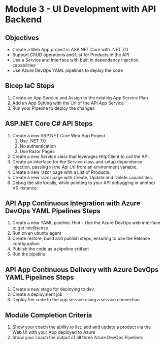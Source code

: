 # Module 3 - UI Development with API Backend

## Objectives
- Create a Web App project in ASP.NET Core with .NET 7.0
- Support CRUD operations and List for Products in the API
- Use a Service and Interface with built in dependency injection capabilities
- Use Azure DevOps YAML pipelines to deploy the code

## Bicep IaC Steps
1. Create an App Service and Assign to the existing App Service Plan
1. Add an App Setting with the Uri of the API App Service
1. Run your Pipeline to deploy the changes

## ASP.NET Core C# API Steps
1. Create a new ASP.NET Core Web App Project
    1. Use .NET 7.0
    1. No authentication
    1. Use Razor Pages
1. Create a new Service class that leverages HttpClient to call the API.
1. Create an interface for the Service class and setup dependency injection, passing in the Api Uri from an environment variable.
1. Create a new razor page with a List of Products.
1. Create a new razor page with Create, Update and Delete capabilities.
1. Debug the site locally, while pointing to your API debugging in another VS instance.

## API App Continuous Integration with Azure DevOps YAML Pipelines Steps
1. Create a new YAML pipeline. Hint - Use the Azure DevOps web interface to get intellisense
1. Run on an ubuntu agent
1. Create restore, build and publish steps, ensuring to use the Release configuration
1. Publish the code as a pipeline artifact 
1. Run the pipeline

## API App Continuous Delivery with Azure DevOps YAML Pipelines Steps
1. Create a new stage for deploying to dev.
1. Create a deployment job
1. Deploy the code to the app service using a service connection

## Module Completion Criteria
1. Show your coach the ability to list, add and update a product via the Web UI with your App deployed to Azure
1. Show your coach the output of all three Azure DevOps Pipelines